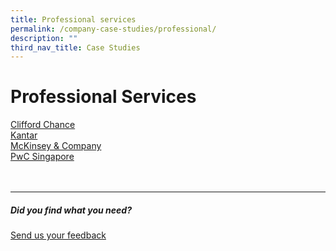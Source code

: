 ```yaml
---
title: Professional services
permalink: /company-case-studies/professional/
description: ""
third_nav_title: Case Studies
---
```

# Professional Services
[Clifford Chance](https://www.edb.gov.sg/content/edb/en/our-industries/company-highlights/clifford-chance.html)  
[Kantar](https://www.edb.gov.sg/content/edb/en/our-industries/company-highlights/Kantar.html)  
[McKinsey &amp; Company](https://www.edb.gov.sg/content/edb/en/our-industries/company-highlights/mckinsey-company.html)  
[PwC Singapore](https://www.edb.gov.sg/content/edb/en/our-industries/company-highlights/pwc-singapore.html)
<br>
<br>
<br>

<hr>

##### Did you find what you need?
[Send us your feedback](https://form.gov.sg/642693623cb98f001239be0d)